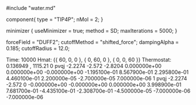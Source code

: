 <OpenMD version=1>
  <MetaData>
#include "water.md"


component{
  type = "TIP4P";
  nMol = 2;
}

minimizer {
  useMinimizer = true;
  method = SD;
  maxIterations = 5000;
}

forceField = "DUFF2";
cutoffMethod = "shifted_force";
dampingAlpha = 0.185;
cutoffRadius = 12.0;

  </MetaData>
  <Snapshot>
    <FrameData>
        Time: 10000
        Hmat: {{ 60, 0, 0 }, { 0, 60, 0 }, { 0, 0, 60 }}
  Thermostat: 0.136949 , 1115.21
    </FrameData>
    <StuntDoubles>
         0    pvqj            -2.2274             -2.572            -2.8204  0.000000e+00  0.000000e+00 -0.000000e+00 -1.195100e-01  8.567900e-01  2.295800e-01  4.460100e-01  2.200000e-05 -2.700000e-05  7.000000e-06
         1    pvqj            -2.2274             -2.572                  0 -0.000000e+00 -0.000000e+00  0.000000e+00  3.998900e-01  7.681700e-01 -4.435100e-01 -2.308700e-01 -4.500000e-05 -7.000000e-06 -7.000000e-06
    </StuntDoubles>
  </Snapshot>
</OpenMD>
